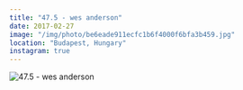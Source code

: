 ```yaml
---
title: "47.5 - wes anderson"
date: 2017-02-27
image: "/img/photo/be6eade911ecfc1b6f4000f6bfa3b459.jpg"
location: "Budapest, Hungary"
instagram: true
---
```


![47.5 - wes anderson](/img/photo/be6eade911ecfc1b6f4000f6bfa3b459.jpg)
